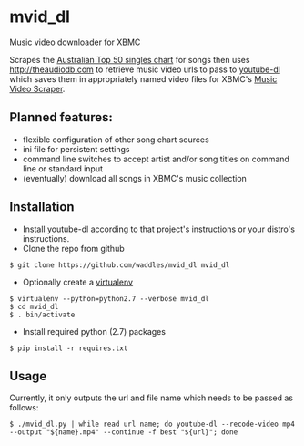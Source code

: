 mvid_dl
=======

Music video downloader for XBMC

Scrapes the [Australian Top 50 singles chart](http://ariacharts.com.au/chart/singles) for songs then uses http://theaudiodb.com to retrieve music video urls to pass to [youtube-dl](https://github.com/rg3/youtube-dl) which saves them in appropriately named video files for XBMC's [Music Video Scraper](http://wiki.xbmc.org/index.php?title=Add-on:TheAudioDb.com_for_Music_Videos).

## Planned features:
- flexible configuration of other song chart sources
- ini file for persistent settings
- command line switches to accept artist and/or song titles on command line or standard input
- (eventually) download all songs in XBMC's music collection

## Installation
- Install youtube-dl according to that project's instructions or your distro's instructions.
- Clone the repo from github
```
$ git clone https://github.com/waddles/mvid_dl mvid_dl
```
- Optionally create a [virtualenv](https://pypi.python.org/pypi/virtualenv)
```
$ virtualenv --python=python2.7 --verbose mvid_dl
$ cd mvid_dl
$ . bin/activate
```
- Install required python (2.7) packages
```
$ pip install -r requires.txt 
```

## Usage
Currently, it only outputs the url and file name which needs to be passed as follows:
```
$ ./mvid_dl.py | while read url name; do youtube-dl --recode-video mp4 --output "${name}.mp4" --continue -f best "${url}"; done
```
